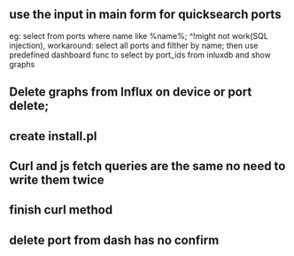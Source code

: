 ## use the input in main form for quicksearch ports

eg: select from ports where name like %name%;
^!might not work(SQL injection), workaround: select all ports and filther by name;
then use predefined dashboard func to select by port_ids from inluxdb and show graphs

## Delete graphs from Influx on device or port delete;

## create install.pl 

## Curl and js fetch queries are the same no need to write them twice

## finish curl method

## delete port from dash has no confirm

## 
